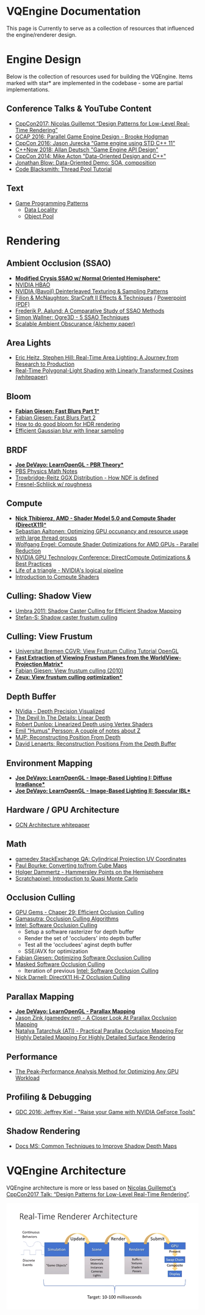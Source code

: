 # VQEngine Documentation

This page is Currently to serve as a collection of resources that influenced the engine/renderer design.

# Engine Design

Below is the collection of resources used for building the VQEngine. Items marked with star\* are implemented in the codebase - some are partial implementations.

## Conference Talks & YouTube Content

- [CppCon2017: Nicolas Guillemot “Design Patterns for Low-Level Real-Time Rendering”](https://www.youtube.com/watch?v=mdPeXJ0eiGc)
- [GCAP 2016: Parallel Game Engine Design - Brooke Hodgman](https://www.youtube.com/watch?v=JpmK0zu4Mts)
- [CppCon 2016: Jason Jurecka “Game engine using STD C++ 11"](https://www.youtube.com/watch?v=8AjRD6mU96s)
- [C++Now 2018: Allan Deutsch "Game Engine API Design"](https://www.youtube.com/watch?v=W3ViIBnTTKA)
- [CppCon 2014: Mike Acton "Data-Oriented Design and C++"](https://www.youtube.com/watch?v=rX0ItVEVjHc)
- [Jonathan Blow: Data-Oriented Demo: SOA, composition](https://www.youtube.com/watch?v=ZHqFrNyLlpA)
- [Code Blacksmith: Thread Pool Tutorial](https://www.youtube.com/watch?v=eWTGtp3HXiw)

## Text

- [Game Programming Patterns](http://gameprogrammingpatterns.com/contents.html)
  - [Data Locality](http://gameprogrammingpatterns.com/data-locality.html)
  - [Object Pool](http://gameprogrammingpatterns.com/object-pool.html)

# Rendering

## Ambient Occlusion (SSAO)
- [**Modified Crysis SSAO w/ Normal Oriented Hemisphere***](https://john-chapman-graphics.blogspot.com/2013/01/ssao-tutorial.html)
- [NVIDIA HBAO](http://developer.download.nvidia.com/presentations/2008/SIGGRAPH/HBAO_SIG08b.pdf)
- [NVIDIA (Bavoil) Deinterleaved Texturing & Sampling Patterns](http://twvideo01.ubm-us.net/o1/vault/gdc2013/slides/822298Bavoil_Louis_ParticleShadows.pdf)
- [Filion & McNaughton: StarCraft II Effects & Techniques](https://developer.amd.com/wordpress/media/2013/01/Chapter05-Filion-StarCraftII.pdf) / [Powerpoint (PDF)](https://developer.amd.com/wordpress/media/2012/10/S2008-Filion-McNaughton-StarCraftII.pdf)
- [Frederik P. Aalund: A Comparative Study of SSAO Methods](https://www.gamedevs.org/uploads/comparative-study-of-ssao-methods.pdf)
- [Simon Wallner: Ogre3D - 5 SSAO Techniques](https://www.cg.tuwien.ac.at/research/publications/2010/WALLNER-2010-CSSAO/WALLNER-2010-CSSAO-doc.pdf)
- [Scalable Ambient Obscurance (Alchemy paper)](https://research.nvidia.com/sites/default/files/pubs/2012-06_Scalable-Ambient-Obscurance/McGuire12SAO.pdf)

## Area Lights
 - [Eric Heitz, Stephen Hill: Real-Time Area Lighting: A Journey from Research to Production](http://advances.realtimerendering.com/s2016/s2016_ltc_rnd.pdf)
 - [Real-Time Polygonal-Light Shading with Linearly Transformed Cosines (whitepaper)](https://drive.google.com/file/d/0BzvWIdpUpRx_d09ndGVjNVJzZjA/view)

## Bloom
 - [**Fabian Giesen: Fast Blurs Part 1***](https://fgiesen.wordpress.com/2012/07/30/fast-blurs-1/)
 - [Fabian Giesen: Fast Blurs Part 2](https://fgiesen.wordpress.com/2012/08/01/fast-blurs-2/)
 - [How to do good bloom for HDR rendering](http://kalogirou.net/2006/05/20/how-to-do-good-bloom-for-hdr-rendering/)
 - [Efficient Gaussian blur with linear sampling](http://rastergrid.com/blog/2010/09/efficient-gaussian-blur-with-linear-sampling/)


## BRDF

- [**Joe DeVayo: LearnOpenGL - PBR Theory\***](https://learnopengl.com/#!PBR/Theory)
- [PBS Physics Math Notes](http://blog.selfshadow.com/publications/s2012-shading-course/hoffman/s2012_pbs_physics_math_notes.pdf)
- [Trowbridge-Reitz GGX Distribution - How NDF is defined](http://reedbeta.com/blog/hows-the-ndf-really-defined/)
- [Fresnel-Schliick w/ roughness](https://seblagarde.wordpress.com/2011/08/17/hello-world/)

## Compute
 
 - [**Nick Thibieroz, AMD - Shader Model 5.0 and Compute Shader (DirectX11)***](https://twvideo01.ubm-us.net/o1/vault/gdc09/slides/100_Handout%206.pdf)
 - [Sebastian Aaltonen: Optimizing GPU occupancy and resource usage with large thread groups](https://gpuopen.com/optimizing-gpu-occupancy-resource-usage-large-thread-groups/)
 - [Wolfgang Engel: Compute Shader Optimizations for AMD GPUs - Parallel Reduction](https://diaryofagraphicsprogrammer.blogspot.com/2014/03/compute-shader-optimizations-for-amd.html)
 - [NVIDIA GPU Technology Conference: DirectCompute Optimizations & Best Practices](http://on-demand.gputechconf.com/gtc/2010/presentations/S12312-DirectCompute-Pre-Conference-Tutorial.pdf)
 - [Life of a triangle - NVIDIA's logical pipeline](https://developer.nvidia.com/content/life-triangle-nvidias-logical-pipeline)
 - [Introduction to Compute Shaders](https://anteru.net/blog/2018/intro-to-compute-shaders/index.html)


## Culling: Shadow View 
 - [Umbra 2011: Shadow Caster Culling for Efficient Shadow Mapping](http://dcgi.felk.cvut.cz/?media=publications%2F2011%2Fbittner-i3d-scc%2Fpaper.pdf&alias=Bittner2011&action=fetch&presenter=Media)
 - [Stefan-S: Shadow caster frustum culling](http://stefan-s.net/?p=92)

## Culling: View Frustum
 - [Universitat Bremen CGVR: View Frustum Culling Tutorial OpenGL](http://cgvr.informatik.uni-bremen.de/teaching/cg_literatur/lighthouse3d_view_frustum_culling/index.html)
 - [**Fast Extraction of Viewing Frustum Planes from the WorldView-Projection Matrix\***](http://gamedevs.org/uploads/fast-extraction-viewing-frustum-planes-from-world-view-projection-matrix.pdf)
 - [Fabian Giesen: View frustum culling (2010)](https://fgiesen.wordpress.com/2010/10/17/view-frustum-culling/)
 - [**Zeux: View frustum culling optimization\***](https://zeuxcg.org/2009/03/01/view-frustum-culling-optimization-never-let-me-branch/)
 


## Depth Buffer
  - [NVidia - Depth Precision Visualized](https://developer.nvidia.com/content/depth-precision-visualized)
  - [The Devil In The Details: Linear Depth](http://dev.theomader.com/linear-depth/)
  - [Robert Dunlop: Linearized Depth using Vertex Shaders](https://www.mvps.org/directx/articles/linear_z/linearz.htm)
  - [Emil "Humus" Persson: A couple of notes about Z](http://www.humus.name/index.php?ID=255)
  - [MJP: Reconstructing Position From Depth](https://mynameismjp.wordpress.com/2009/03/10/reconstructing-position-from-depth/)
  - [David Lenaerts: Reconstruction Positions From the Depth Buffer](http://www.derschmale.com/2014/01/26/reconstructing-positions-from-the-depth-buffer/)


## Environment Mapping
 - [**Joe DeVayo: LearnOpenGL - Image-Based Lighting I: Diffuse Irradiance\***](https://learnopengl.com/PBR/IBL/Diffuse-irradiance)
 - [**Joe DeVayo: LearnOpenGL - Image-Based Lighting II: Specular IBL\***](https://learnopengl.com/PBR/IBL/Specular-IBL)

## Hardware / GPU Architecture
 - [GCN Architecture whitepaper](https://www.amd.com/Documents/GCN_Architecture_whitepaper.pdf)

## Math
- [gamedev StackExchange QA: Cylindrical Projection UV Coordinates](https://gamedev.stackexchange.com/questions/114412/how-to-get-uv-coordinates-for-sphere-cylindrical-projection)
- [Paul Bourke: Converting to/from Cube Maps](http://paulbourke.net/miscellaneous/cubemaps/)
- [Holger Dammertz - Hammersley Points on the Hemisphere](http://holger.dammertz.org/stuff/notes_HammersleyOnHemisphere.html )
- [Scratchapixel: Introduction to Quasi Monte Carlo](https://www.scratchapixel.com/lessons/mathematics-physics-for-computer-graphics/monte-carlo-methods-in-practice/monte-carlo-methods)


## Occlusion Culling
- [GPU Gems - Chaper 29: Efficient Occlusion Culling](http://developer.download.nvidia.com/books/HTML/gpugems/gpugems_ch29.html)
- [Gamasutra: Occlusion Culling Algorithms](https://www.gamasutra.com/view/feature/131801/occlusion_culling_algorithms.php?page=1)
- [Intel: Software Occlusion Culling](https://software.intel.com/en-us/articles/software-occlusion-culling)
  - Setup a software rasterizer for depth buffer
  - Render the set of 'occluders' into depth buffer
  - Test all the 'occludees' aginst depth buffer
  - SSE/AVX for optimization
- [Fabian Giesen: Optimizing Software Occlusion Culling](https://fgiesen.wordpress.com/2013/02/17/optimizing-sw-occlusion-culling-index/)
 - [Masked Software Occlusion Culling](https://software.intel.com/sites/default/files/managed/ef/61/masked-software-occlusion-culling.pdf)
   - Iteration of previous [Intel: Software Occlusion Culling](https://software.intel.com/en-us/articles/software-occlusion-culling)
  - [Nick Darnell: DirectX11 Hi-Z Occlusion Culling](https://www.nickdarnell.com/hierarchical-z-buffer-occlusion-culling/)

## Parallax Mapping

- [**Joe DeVayo: LearnOpenGL - Parallax Mapping**](https://learnopengl.com/Advanced-Lighting/Parallax-Mapping)
- [Jason Zink (gamedev.net) - A Closer Look At Parallax Occlusion Mapping](https://www.gamedev.net/articles/programming/graphics/a-closer-look-at-parallax-occlusion-mapping-r3262/)
- [Natalya Tatarchuk (ATI) - Practical Parallax Occlusion Mapping For Highly Detailed Mapping For Highly Detailed Surface Rendering](http://web.engr.oregonstate.edu/~mjb/cs519/Projects/Papers/Parallax_Occlusion_Mapping.pdf)

## Performance

 - [The Peak-Performance Analysis Method for Optimizing Any GPU Workload](https://devblogs.nvidia.com/the-peak-performance-analysis-method-for-optimizing-any-gpu-workload/)
 

## Profiling & Debugging 

- [GDC 2016: Jeffrey Kiel - "Raise your Game with NVIDIA GeForce Tools"](https://archive.org/details/GDC2016Kiel)


## Shadow Rendering

- [Docs MS: Common Techniques to Improve Shadow Depth Maps](https://docs.microsoft.com/en-us/windows/desktop/dxtecharts/common-techniques-to-improve-shadow-depth-maps)


# VQEngine Architecture


VQEngine architecture is more or less based on [Nicolas Guillemot's CppCon2017 Talk:  “Design Patterns for Low-Level Real-Time Rendering”](https://www.youtube.com/watch?v=mdPeXJ0eiGc).

![](renderer-design.PNG)
